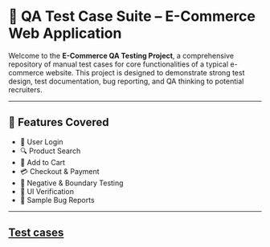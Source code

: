 # 🧪 QA Test Case Suite – E-Commerce Web Application

Welcome to the **E-Commerce QA Testing Project**, a comprehensive repository of manual test cases for core functionalities of a typical e-commerce website. This project is designed to demonstrate strong test design, test documentation, bug reporting, and QA thinking to potential recruiters.

---

## 📌 Features Covered

- 🔐 User Login
- 🔍 Product Search
- 🛒 Add to Cart
- 💳 Checkout & Payment
- 🚫 Negative & Boundary Testing
- 📸 UI Verification
- 🐞 Sample Bug Reports

---

## [Test cases](relative/path/to/file)

